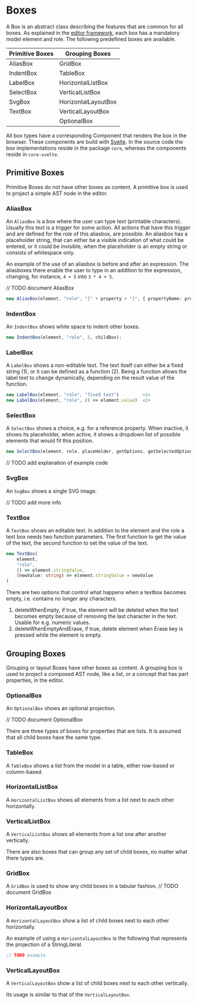 
# Boxes

A Box is an abstract class describing the features that are common for all boxes.
As explained in the [editor framework](/060_Under_the_Hood/010_The_Editor_Framework), 
each box has a mandatory model element and role. The following predefined boxes are available.

| Primitive Boxes | Grouping Boxes      |
|-----------------|---------------------|
| AliasBox        | GridBox             |
| IndentBox       | TableBox            |
| LabelBox        | HorizontalListBox   |
| SelectBox       | VerticalListBox     |
| SvgBox          | HorizontalLayoutBox |
| TextBox         | VerticalLayoutBox   |
|                 | OptionalBox         |

All box types have a corresponding Component that renders the box in the browser. These components are build
with <a href="https://svelte.dev" target="_blank">Svelte</a>. In the source code the box implementations reside in
the package `core`, whereas the components reside in `core-svelte`.

## Primitive Boxes

Primitive Boxes do not have other boxes as content. A primitive box is used to project a simple AST node in the editor.

### AliasBox
An `AliasBox` is a box where the user can type text (printable characters). Usually this text is a trigger
for some action. All actions that have this *trigger* and are defined for the *role* of this 
aliasbox, are possible. An aliasbox has a placeholder string, that can either be a visible indication of
what could be entered, or it could be invisible, when the placeholder is an empty string or consists 
of whitespace only.

An example of the use of an aliasbox is before and after an expression. The aliasboxes there enable the user to
type in an addition to the expression, changing, for instance, `4 + 5` into `3 * 4 + 5`.

// TODO document AliasBox

```ts
new AliasBox(element, "role", "[" + property + "]", { propertyName: property })        <1>
```

### IndentBox
An `IndentBox` shows white space to indent other boxes.

```ts
new IndentBox(element, "role", 5, childBox);        
```

### LabelBox
A `LabelBox` shows a non-editable text.
The text itself can either be a fixed string (1), or it can be defined as a function (2).
Being a function allows the label text to change dynamically,
depending on the result value of the function.

```ts
new LabelBox(element, "role", "fixed text")         <1>
new LabelBox(element, "role", () => element.value)  <2>
```

### SelectBox
A `SelectBox` shows a choice, e.g. for a reference property. When inactive, it shows its placeholder,
when active, it shows a dropdown list of possible elements that would fit this position.

```ts
new SelectBox(element, role, placeHolder, getOptions, getSelectedOption, selectOption, initializer)
```

// TODO add explanation of example code

### SvgBox
An `SvgBox` shows a single SVG image.

// TODO add more info

### TextBox
A `TextBox` shows an editable text.
In addition to the element and the role a text box needs two function parameters.
The first function to get the value of the text,
the second function to set the value of the text.

```ts
new TextBox(
    element,
    "role",
    () => element.stringValue,
    (newValue: string) => element.stringValue = newValue
)
```

There are two options that control what happens when a textbox becomes empty, i.e. contains 
no longer any characters.
1. deleteWhenEmpty, if true, the element will be deleted when the text becomes
    empty because of removing the last character in the text. Usable for e.g. numeric values.
2. deleteWhenEmptyAndErase, if true, delete element when Erase key is pressed while the element is empty.

## Grouping Boxes

Grouping or layout Boxes have other boxes as content. A grouping box is used to project a composed AST node, like 
a list, or a concept that has part properties, in the editor.

### OptionalBox
An `OptionalBox` shows an optional projection.

// TODO document OptionalBox

There are three types of boxes for properties that are lists. It is assumed that all child boxes have the same type.

### TableBox
A `TableBox` shows a list from the model in a table, either row-based or column-based.

### HorizontalListBox
A `HorizontalListBox` shows all elements from a list next to each other horizontally.

### VerticalListBox
A `VerticalListBox` shows all elements from a list one after another vertically.

There are also boxes that can group any set of child boxes, no matter what there types are.

### GridBox
A `GridBox` is used to show any child boxes in a tabular fashion.
// TODO document GridBox

### HorizontalLayoutBox
A `HorizontalLayoutBox` show a list of child boxes next to each other horizontally.

An example of using a `HorizontalLayoutBox` is the following that represents the
projection of a StringLiteral.

```ts
// TODO example
```

### VerticalLayoutBox
A `VerticalLayoutBox` show a list of child boxes next to each other vertically.

Its usage is similar to that of the `VerticalLayoutBox`.
